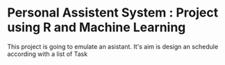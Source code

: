 # Personal Assistent System : Project using R and Machine Learning

This project is going to emulate an asistant. It's aim is design an schedule according with a list of Task

